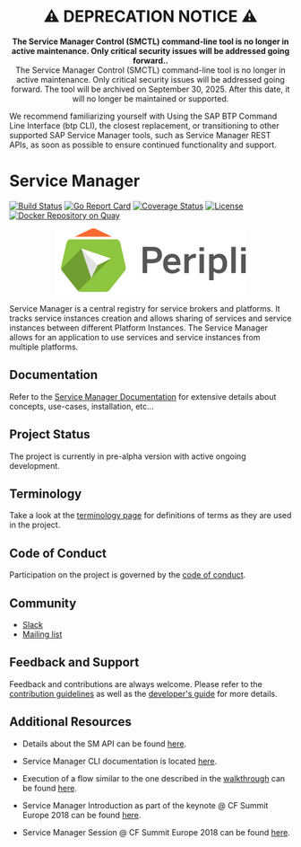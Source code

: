 

<h1 align="center">⚠️ DEPRECATION NOTICE ⚠️</h1>

<p align="center">
  <strong>The Service Manager Control (SMCTL) command-line tool is no longer in active maintenance. Only critical security issues will be addressed going forward.</span>.</strong><br>
  The Service Manager Control (SMCTL) command-line tool is no longer in active maintenance. Only critical security issues will be addressed going forward.
  The tool will be archived on September 30, 2025. After this date, it will no longer be maintained or supported.
 
  We recommend familiarizing yourself with Using the SAP BTP Command Line Interface (btp CLI), the closest replacement, or transitioning to other supported SAP Service Manager tools, such as Service Manager REST APIs, as soon as possible to ensure continued functionality and support.
</p>


# Service Manager


[![Build Status](https://github.com/Peripli/service-manager/workflows/Go/badge.svg)](https://github.com/Peripli/service-manager/actions)
[![Go Report Card](https://goreportcard.com/badge/github.com/Peripli/service-manager)](https://goreportcard.com/report/github.com/Peripli/service-manager)
[![Coverage Status](https://coveralls.io/repos/github/Peripli/service-manager/badge.svg)](https://coveralls.io/github/Peripli/service-manager)
[![License](https://img.shields.io/badge/License-Apache%202.0-blue.svg)](https://github.com/Peripli/service-manager/blob/master/LICENSE)
[![Docker Repository on Quay](https://quay.io/repository/service-manager/core/status "Docker Repository on Quay")](https://quay.io/repository/service-manager/core)

<p align="center">
<img src="docs/logos/small-sm-logo-with-text-black.png">
</p>

Service Manager is a central registry for service brokers and platforms. It tracks service instances creation and allows sharing of services and service instances between different Platform Instances.
The Service Manager allows for an application to use services and service instances from multiple platforms.

## Documentation

Refer to the [Service Manager Documentation](./docs) for extensive details about concepts, use-cases, installation, etc...

## Project Status

The project is currently in pre-alpha version with active ongoing development.

## Terminology

Take a look at the [terminology page](./docs/concepts/glossary.md) for definitions of terms as they are used in the project.

## Code of Conduct

Participation on the project is governed by the [code of conduct](CODE_OF_CONDUCT.md).

## Community

* [Slack](https://openservicebrokerapi.slack.com/messages/C99PBB6ER)
* [Mailing list](https://groups.google.com/forum/#!forum/service-manager-wg)

## Feedback and Support

Feedback and contributions are always welcome. Please refer to the [contribution guidelines](./docs/development/contrib-process.md) as well as the [developer's guide](./docs/development) for more details.

## Additional Resources

* Details about the SM API can be found [here](https://github.com/Peripli/specification/blob/master/api.md).

* Service Manager CLI documentation is located [here](https://github.com/Peripli/service-manager-cli/tree/master/docs).

* Execution of a flow similar to the one described in the [walkthrough](./docs/usage/walkthrough.md) can be found [here](https://www.youtube.com/watch?v=FG2bIv34P10).

* Service Manager Introduction as part of the keynote @ CF Summit Europe 2018 can be found [here](https://www.youtube.com/watch?v=LMwo_zgfYjU).

* Service Manager Session @ CF Summit Europe 2018 can be found [here](https://www.youtube.com/watch?v=SGfwVPx-kmE).
